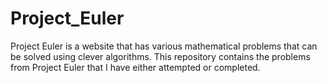 # Project_Euler
Project Euler is a website that has various mathematical problems that can be solved using clever algorithms. This repository contains the problems from Project Euler that I have either attempted or completed.

